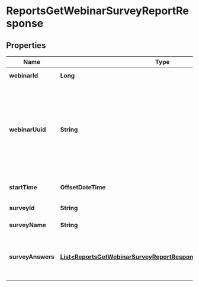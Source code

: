 

# ReportsGetWebinarSurveyReportResponse


## Properties

| Name | Type | Description | Notes |
|------------ | ------------- | ------------- | -------------|
|**webinarId** | **Long** | The webinar ID. |  [optional] |
|**webinarUuid** | **String** | The webinar&#39;s universally unique identifier (UUID). Each webinar instance generates a webinar UUID. |  [optional] |
|**startTime** | **OffsetDateTime** | The webinar&#39;s start time. |  [optional] |
|**surveyId** | **String** | The survey&#39;s ID |  [optional] |
|**surveyName** | **String** | The name of survey |  [optional] |
|**surveyAnswers** | [**List&lt;ReportsGetWebinarSurveyReportResponseSurveyAnswersInner&gt;**](ReportsGetWebinarSurveyReportResponseSurveyAnswersInner.md) | Information about the survey questions and answers. |  [optional] |



